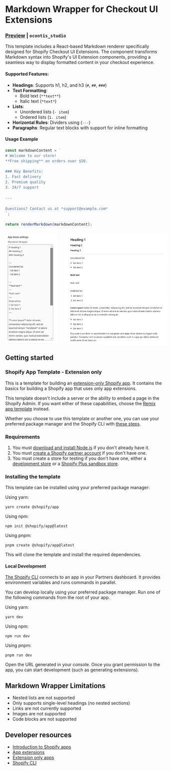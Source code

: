 # Markdown Wrapper for Checkout UI Extensions

### [Preview](https://ui-extension-markdown-wrapper.myshopify.com/) | `ocontis_studio`

This template includes a React-based Markdown renderer specifically designed for Shopify Checkout UI Extensions. The component transforms Markdown syntax into Shopify's UI Extension components, providing a seamless way to display formatted content in your checkout experience.

#### Supported Features:
- **Headings**: Supports h1, h2, and h3 (`#`, `##`, `###`)
- **Text Formatting**: 
  - Bold text (`**text**`)
  - Italic text (`*text*`)
- **Lists**:
  - Unordered lists (`- item`)
  - Ordered lists (`1. item`)
- **Horizontal Rules**: Dividers using (`---`)
- **Paragraphs**: Regular text blocks with support for inline formatting

#### Usage Example

```typescript
const markdownContent = `
# Welcome to our store!
**Free shipping** on orders over $50.

### Key Benefits:
1. Fast delivery
2. Premium quality
3. 24/7 support

--- 

Questions? Contact us at *support@example.com*
`;

return renderMarkdown(markdownContent);
```

<div style="display: flex; gap: 20px; margin: 20px 0;">
    <img src="https://github.com/octipus/shopify-ui-extension-markdown/blob/main/images/input.png?raw=true" alt="Markdown Input" width="34%"/>
    <img src="https://github.com/octipus/shopify-ui-extension-markdown/blob/main/images/output.png?raw=true" alt="Rendered Output" width="65%"/>
</div>

## Getting started

### Shopify App Template - Extension only

This is a template for building an [extension-only Shopify app](https://shopify.dev/docs/apps/build/app-extensions/build-extension-only-app). It contains the basics for building a Shopify app that uses only app extensions.

This template doesn't include a server or the ability to embed a page in the Shopify Admin. If you want either of these capabilities, choose the [Remix app template](https://github.com/Shopify/shopify-app-template-remix) instead.

Whether you choose to use this template or another one, you can use your preferred package manager and the Shopify CLI with [these steps](#installing-the-template).

### Requirements

1. You must [download and install Node.js](https://nodejs.org/en/download/) if you don't already have it.
1. You must [create a Shopify partner account](https://partners.shopify.com/signup) if you don't have one.
1. You must create a store for testing if you don't have one, either a [development store](https://help.shopify.com/en/partners/dashboard/development-stores#create-a-development-store) or a [Shopify Plus sandbox store](https://help.shopify.com/en/partners/dashboard/managing-stores/plus-sandbox-store).

### Installing the template

This template can be installed using your preferred package manager:

Using yarn:

```shell
yarn create @shopify/app
```

Using npm:

```shell
npm init @shopify/app@latest
```

Using pnpm:

```shell
pnpm create @shopify/app@latest
```

This will clone the template and install the required dependencies.

#### Local Development

[The Shopify CLI](https://shopify.dev/docs/apps/tools/cli) connects to an app in your Partners dashboard. It provides environment variables and runs commands in parallel.

You can develop locally using your preferred package manager. Run one of the following commands from the root of your app.

Using yarn:

```shell
yarn dev
```

Using npm:

```shell
npm run dev
```

Using pnpm:

```shell
pnpm run dev
```

Open the URL generated in your console. Once you grant permission to the app, you can start development (such as generating extensions).

## Markdown Wrapper Limitations

- Nested lists are not supported
- Only supports single-level headings (no nested sections)
- Links are not currently supported
- Images are not supported
- Code blocks are not supported

## Developer resources

- [Introduction to Shopify apps](https://shopify.dev/docs/apps/getting-started)
- [App extensions](https://shopify.dev/docs/apps/build/app-extensions)
- [Extension only apps](https://shopify.dev/docs/apps/build/app-extensions/build-extension-only-app)
- [Shopify CLI](https://shopify.dev/docs/apps/tools/cli)
